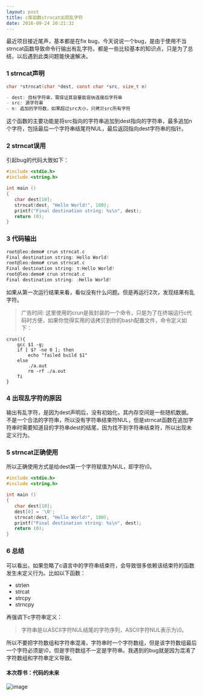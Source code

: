```yaml
---
layout: post
title: c库函数strncat出现乱字符
date: 2016-09-24 20:21:32
---
```


最近项目接近尾声，基本都是在fix bug，今天说说一个bug，是由于使用不当strncat函数导致命令行输出有乱字符。都是一些比较基本的知识点，只是为了总结，以后遇到此类问题能快速解决。

### 1 strncat声明

```c
char *strncat(char *dest, const char *src, size_t n)

- dest: 目标字符串，需保证其容量能容纳连接后字符串
- src: 源字符串
- n: 追加的字符数，如果超过src大小，只拷贝src所有字符
```

这个函数的主要功能是将src指向的字符串追加到dest指向的字符串，最多追加n个字符，包括最后一个字符串结尾符NUL，最后返回指向dest字符串的指针。

### 2 strncat误用

引起bug的代码大致如下：

```c
#include <stdio.h>
#include <string.h>

int main ()
{
   char dest[10];
   strncat(dest, "Hello World!", 100);
   printf("Final destination string: %s\n", dest);
   return (0);
}
```

### 3 代码输出

```c
root@leo:demo# crun strncat.c
Final destination string: Hello World!
root@leo:demo# crun strncat.c
Final destination string: τ:Hello World!
root@leo:demo# crun strncat.c
Final destination string: ᰷Hello World!
```

如果从第一次运行结果来看，看似没有什么问题。但是再运行2次，发现结果有乱字符。

>广告时间: 这里使用的crun是我封装的一个命令，只是为了在终端运行c代码时方便，如果你觉得实用的话拷贝到你的bash配置文件，命令定义如下：

```
crun(){
    gcc $1 -g;
    if [ $? -ne 0 ]; then
        echo "failed build $1"
    else
        ./a.out
        rm -rf ./a.out
    fi
}
```

### 4 出现乱字符的原因

输出有乱字符，是因为dest声明后，没有初始化，其内存空间是一些随机数据。不是一个合法的字符串，所以没有字符串结束符NUL，但是strncat函数在追加字符串时需要知道目的字符串dest的结尾，因为找不到字符串结束符，所以出现未定义行为。

### 5 strncat正确使用

所以正确使用方式是给dest第一个字符赋值为NUL，即字符\0。

```c
#include <stdio.h>
#include <string.h>

int main ()
{
   char dest[10];
   dest[0] = '\0';
   strncat(dest, "Hello World!", 100);
   printf("Final destination string: %s\n", dest);
   return (0);
}
```

### 6 总结

可以看出，如果忽略了c语言中的字符串结束符，会导致很多依赖该结束符的函数发生未定义行为。比如以下函数：

- strlen
- strcat
- strcpy
- strncpy

再强调下c字符串定义：

>字符串是以ASCII字符NUL结尾的字符序列，ASCII字符NUL表示为\0。

所以不要把字符数组和字符串混淆，字符串时一个字符数组，但是该字符数组最后一个字符必须是\0，但是字符数组不一定是字符串。我遇到的bug就是因为混淆了字符数组和字符串定义导致。

#### 本次荐书：代码的未来

![image](https://img11.360buyimg.com/n1/s200x200_jfs/t3460/160/1647393366/63542/6587d1a4/582ddf01Nb78d0a15.jpg)

